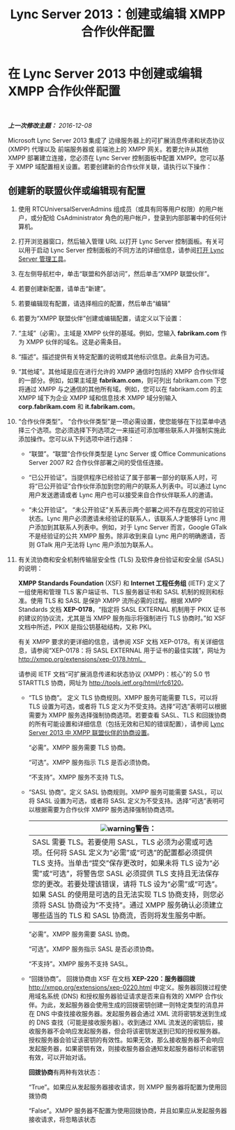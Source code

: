 ﻿---
title: Lync Server 2013：创建或编辑 XMPP 合作伙伴配置
TOCTitle: 创建或编辑 XMPP 合作伙伴配置
ms:assetid: 362dbe5e-8ee9-4aba-8c26-5907312b4a60
ms:mtpsurl: https://technet.microsoft.com/zh-cn/library/JJ552447(v=OCS.15)
ms:contentKeyID: 49312479
ms.date: 12/10/2016
mtps_version: v=OCS.15
ms.translationtype: HT
---

# 在 Lync Server 2013 中创建或编辑 XMPP 合作伙伴配置

 

_**上一次修改主题：** 2016-12-08_

Microsoft Lync Server 2013 集成了 边缘服务器上的可扩展消息传递和状态协议 (XMPP) 代理以及 前端服务器或 前端池上的 XMPP 网关。若要允许从其他 XMPP 部署建立连接，您必须在 Lync Server 控制面板中配置 XMPP。您可以基于 XMPP 域配置相关设置。若要创建新的合作伙伴关联，请执行以下操作：

## 创建新的联盟伙伴或编辑现有配置

1.  使用 RTCUniversalServerAdmins 组成员（或具有同等用户权限）的用户帐户，或分配给 CsAdministrator 角色的用户帐户，登录到内部部署中的任何计算机。

2.  打开浏览器窗口，然后输入管理 URL 以打开 Lync Server 控制面板。有关可以用于启动 Lync Server 控制面板的不同方法的详细信息，请参阅[打开 Lync Server 管理工具](lync-server-2013-open-lync-server-administrative-tools.md)。

3.  在左侧导航栏中，单击“联盟和外部访问”，然后单击“XMPP 联盟伙伴”。

4.  若要创建新配置，请单击“新建”。

5.  若要编辑现有配置，请选择相应的配置，然后单击“编辑”

6.  若要为“XMPP 联盟伙伴”创建或编辑配置，请定义以下设置：

7.  “主域”（必需）。主域是 XMPP 伙伴的基域。例如，您输入 **fabrikam.com** 作为 XMPP 伙伴的域名。这是必需条目。

8.  “描述”。描述提供有关特定配置的说明或其他标识信息。此条目为可选。

9.  “其他域”。其他域是应在进行允许的 XMPP 通信时包括的 XMPP 合作伙伴域的一部分。例如，如果主域是 **fabrikam.com**，则可列出 fabrikam.com 下您将通过 XMPP 与之通信的其他所有域。例如，您可以在 fabrikam.com 的主 XMPP 域下为企业 XMPP 域和信息技术 XMPP 域分别输入 **corp.fabrikam.com** 和 **it.fabrikam.com**。

10. “合作伙伴类型”。 “合作伙伴类型”是一项必需设置，使您能够在下拉菜单中选择三个选项。您必须选择下列选项之一来描述可添加哪些联系人并强制实施此添加操作。您可以从下列选项中进行选择：
    
      - “联盟”。“联盟”合作伙伴类型是 Lync Server 或 Office Communications Server 2007 R2 合作伙伴部署之间的受信任连接。
    
      - “已公开验证”。当提供程序已经验证了属于部署一部分的联系人时，可将“已公开验证”合作伙伴添加到您的用户的联系人列表中。可以通过 Lync 用户发送邀请或者 Lync 用户也可以接受来自合作伙伴联系人的邀请。
    
      - “未公开验证”。 “未公开验证”关系表示两个部署之间不存在既定的可验证状态。Lync 用户必须邀请未经验证的联系人，该联系人才能够将 Lync 用户添加到其联系人列表中。例如，对于 Lync Server 而言，Google GTalk 不是经验证的公共 XMPP 服务。除非收到来自 Lync 用户的明确邀请，否则 GTalk 用户无法将 Lync 用户添加为联系人。

11. 有关流协商和安全机制传输层安全性 (TLS) 及软件身份验证和安全层 (SASL) 的说明：
    
    **XMPP Standards Foundation** (XSF) 和 **Internet 工程任务组** (IETF) 定义了一组使用和管理 TLS 客户端证书、TLS 服务器证书和 SASL 机制的规则和标准。使用 TLS 和 SASL 是保护 XMPP 流所必需的过程。根据 XMPP Standards 文档 **XEP-0178**，“指定将 SASL EXTERNAL 机制用于 PKIX 证书的建议的协议流，尤其是当 XMPP 服务指示将强制进行 TLS 协商时。”如 XSF 文档中所述，PKIX 是指公钥基础结构，又称 PKI。
    
    有关 XMPP 要求的更详细的信息，请参阅 XSF 文档 XEP-0178。有关详细信息，请参阅“XEP-0178：将 SASL EXTERNAL 用于证书的最佳实践”，网址为 http://xmpp.org/extensions/xep-0178.html。
    
    请参阅 IETF 文档“可扩展消息传递和状态协议 (XMPP)：核心”的 5.0 节 STARTTLS 协商，网址为 <http://tools.ietf.org/html/rfc6120>。
    
      - “TLS 协商”。 定义 TLS 协商规则。XMPP 服务可能需要 TLS，可以将 TLS 设置为可选，或者将 TLS 定义为不受支持。选择“可选”表明可以根据需要为 XMPP 服务选择强制协商选项。若要查看 SASL、TLS 和回拨协商的所有可能设置和详细信息（包括无效和已知的错误配置），请参阅 [Lync Server 2013 中 XMPP 联盟伙伴的协商设置](lync-server-2013-negotiation-settings-for-xmpp-federated-partners.md)。
        
           “必需”。XMPP 服务需要 TLS 协商。
        
           “可选”。XMPP 服务指示 TLS 是否必须协商。
        
           “不支持”。XMPP 服务不支持 TLS。
    
      - “SASL 协商”。定义 SASL 协商规则。XMPP 服务可能需要 SASL，可以将 SASL 设置为可选，或者将 SASL 定义为不受支持。选择“可选”表明可以根据需要为合作伙伴 XMPP 服务选择强制协商选项。
        
        <table>
        <thead>
        <tr class="header">
        <th><img src="images/JJ656815.warning(OCS.15).gif" title="warning" alt="warning" />警告：</th>
        </tr>
        </thead>
        <tbody>
        <tr class="odd">
        <td>SASL 需要 TLS。若要使用 SASL，TLS 必须为必需或可选项。任何将 SASL 定义为“必需”或“可选”的配置都必须提供 TLS 支持。当单击“提交”保存更改时，如果未将 TLS 设为“必需”或“可选”，将警告您 SASL 必须提供 TLS 支持且无法保存您的更改。若要处理该错误，请将 TLS 设为“必需”或“可选”。如果 SASL 的使用是可选的且无法实现 TLS 协商支持，则您必须将 SASL 协商设为“不支持”。通过 XMPP 服务确认必须建立哪些适当的 TLS 和 SASL 协商流，否则将发生服务中断。</td>
        </tr>
        </tbody>
        </table>
        
           “必需”。XMPP 服务需要 SASL 协商。
        
           “可选”。XMPP 服务指示 SASL 是否必须协商。
        
           “不支持”。XMPP 服务不支持 SASL。
    
      - “回拨协商”。 回拨协商由 XSF 在文档 **XEP-220：服务器回拨**<http://xmpp.org/extensions/xep-0220.html> 中定义。服务器回拨过程使用域名系统 (DNS) 和授权服务器验证请求是否来自有效的 XMPP 合作伙伴。为此，发起服务器会使用生成的回拨密钥创建一则特定类型的消息并在 DNS 中查找接收服务器。发起服务器会通过 XML 流将密钥发送到生成的 DNS 查找（可能是接收服务器）。收到通过 XML 流发送的密钥后，接收服务器不会响应发起服务器，但会将该密钥发送到已知的授权服务器。授权服务器会验证该密钥的有效性。如果无效，那么接收服务器不会响应发起服务器，如果密钥有效，则接收服务器会通知发起服务器标识和密钥有效，可以开始对话。
        
        **回拨协商**有两种有效状态：
        
           “True”。如果应从发起服务器接收请求，则 XMPP 服务器将配置为使用回拨协商
        
           “False”。XMPP 服务器不配置为使用回拨协商，并且如果应从发起服务器接收请求，将忽略该状态

